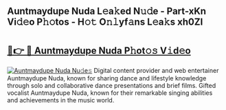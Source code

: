 ## Auntmaydupe Nuda L𝚎a𝚔ed N𝚞𝚍e - Part-xKn Vi𝚍𝚎o P𝚑𝚘tos - H𝚘𝚝 O𝚗𝚕yf𝚊ns L𝚎a𝚔s xh0ZI

# <h2><a href="http://kfdk1d.oniu.top/?m=Auntmaydupe+Nuda">🔗👉 🔴 Auntmaydupe Nuda P𝚑ot𝚘𝚜 V𝚒d𝚎o</a></h2>

[![Auntmaydupe Nuda Nu𝚍e𝚜](https://i.imgur.com/0qMVB7G.gif)](http://kfdk1d.oniu.top/?m=Auntmaydupe+Nuda)
Digital content provider and web entertainer Auntmaydupe Nuda, known for sharing dance and lifestyle knowledge through solo and collaborative dance presentations and brief films. Gifted vocalist Auntmaydupe Nuda, known for their remarkable singing abilities and achievements in the music world.  
